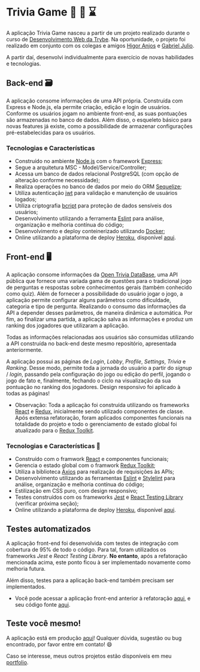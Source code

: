# **Trivia Game** :thinking: :brain: :hourglass:

A aplicação Trivia Game nasceu a partir de um projeto realizado durante o curso de [Desenvolvimento Web da Trybe](https://www.betrybe.com/). Na oportunidade, o projeto foi realizado em conjunto com os colegas e amigos [Higor Anjos](https://github.com/HigorAnjos) e [Gabriel Julio](https://github.com/GJTrybe).

A partir daí, desenvolvi individualmente para exercício de novas habilidades e tecnologias.

## **Back-end** :card_file_box:

A aplicação consome informações de uma API própria. Construída com Express e Node.js, ela permite criação, edição e login de usuários. Conforme os usuários jogam no ambiente front-end, as suas pontuações são armazenadas no banco de dados. Além disso, o esqueleto básico para novas features já existe, como a possibilidade de armazenar configurações pré-estabelecidas para os usuários.

### **Tecnologias e Características**

- Construído no ambiente [Node.js](https://nodejs.org/en/) com o framework [Express](https://expressjs.com/pt-br/);
- Segue a arquitetura MSC - Model/Service/Controller;
- Acessa um banco de dados relacional PostgreSQL (com opção de alteração conforme necessidade);
- Realiza operações no banco de dados por meio do ORM [Sequelize](https://sequelize.org/);
- Utiliza autenticação [jwt](https://jwt.io/introduction) para validação e manutenção de usuários logados;
- Utiliza criptografia [bcript](https://en.wikipedia.org/wiki/Bcrypt) para proteção de dados sensíveis dos usuários;
- Desenvolvimento utilizando a ferramenta [Eslint](https://eslint.org/) para análise, organização e melhoria contínua do código;
- Desenvolvimento e deploy conteinerizado utilizando [Docker](https://www.docker.com/);
- Online utilizando a plataforma de deploy [Heroku](https://devcenter.heroku.com/start), disponível [aqui](https://trivia-game-back.herokuapp.com/).

## **Front-end** :desktop_computer:

A aplicação consome informações da [Open Trivia DataBase](https://opentdb.com/), uma API pública que fornece uma variada gama de questões para o tradicional jogo de perguntas e respostas sobre conhecimentos gerais (também conhecido como quiz). Além de fornecer a possibilidade do usuário jogar o jogo, a aplicação permite configurar alguns parâmetros como dificuldade, categoria e tipo de pergunta. Realizando o consumo das informações da API a depender desses parâmetros, de maneira dinâmica e automática. Por fim, ao finalizar uma partida, a aplicação salva as informações e produz um ranking dos jogadores que utilizaram a aplicação.

Todas as informações relacionadas aos usuários são consumidas utilizando a API construída no back-end deste mesmo repositório, apresentada anteriormente.

A aplicação possui as páginas de *Login*, *Lobby*, *Profile*, *Settings*, *Trivia* e *Ranking*. Desse modo, permite toda a jornada do usuário a partir do *signup* / *login*, passando pela configuração do jogo ou edição do perfil, jogando o jogo de fato e, finalmente, fechando o ciclo na visualização da sua pontuação no ranking dos jogadores. Design responsivo foi aplicado à todas as páginas!

* Observação: Toda a aplicação foi construída utilizando os frameworks [React](https://pt-br.reactjs.org/) e [Redux](https://redux.js.org/), inicialmente sendo utilizado componentes de classe. Após extensa refatoração, foram aplicados componentes funcionais na totalidade do projeto e todo o gerenciamento de estado global foi atualizado para o [Redux Toolkit](https://redux-toolkit.js.org/).

### **Tecnologias e Características** :muscle:

- Construído com o framwork [React](https://pt-br.reactjs.org/) e componentes funcionais;
- Gerencia o estado global com o framwork [Redux Toolkit](https://redux-toolkit.js.org/);
- Utiliza a biblioteca [Axios](https://axios-http.com/ptbr/docs/intro) para realização de requisições às APIs;
- Desenvolvimento utilizando as ferramentas [Eslint](https://eslint.org/) e [Stylelint](https://stylelint.io/) para análise, organização e melhoria contínua do código;
- Estilização em CSS puro, com design responsivo;
- Testes construídos com os frameworks [Jest](https://jestjs.io/pt-BR/) e [React Testing Library](https://testing-library.com/docs/react-testing-library/intro) (verificar próxima seção);
- Online utilizando a plataforma de deploy [Heroku](https://devcenter.heroku.com/start), disponível [aqui](https://game-trivia.herokuapp.com/).

## **Testes automatizados**

A aplicação front-end foi desenvolvida com testes de integração com cobertura de 95% de todo o código. Para tal, foram utilizados os frameworks *Jest* e *React Testing Library*. **No entanto**, após a refatoração mencionada acima, este ponto ficou à ser implementado novamente como melhoria futura.

Além disso, testes para a aplicação back-end também precisam ser implementados.

* Você pode acessar a aplicação front-end anterior à refatoração [aqui](https://leobmend.github.io/trivia-game/), e seu código fonte [aqui](https://github.com/leobmend/trivia-game/tree/8cb9e0b8d6aaa84e4ede86a7d7899ce59f93c7e3).

## **Teste você mesmo!**

A aplicação está em produção [aqui](https://game-trivia.herokuapp.com/)! Qualquer dúvida, sugestão ou bug encontrado, por favor entre em contato! :smile:

Caso se interesse, meus outros projetos estão disponíveis em meu [portfolio](https://leobmend.github.io).

